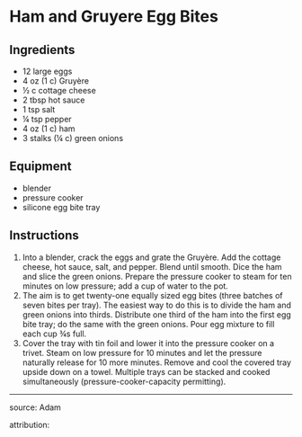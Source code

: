 # Ham and Gruyere Egg Bites

## Ingredients

- 12 large eggs
- 4 oz (1 c) Gruyère
- ½ c cottage cheese
- 2 tbsp hot sauce
- 1 tsp salt
- ¼ tsp pepper
- 4 oz (1 c) ham
- 3 stalks (¼ c) green onions

## Equipment

- blender
- pressure cooker
- silicone egg bite tray

## Instructions

1. Into a blender, crack the eggs and grate the Gruyère. Add the cottage cheese, hot sauce, salt, and pepper. Blend until smooth. Dice the ham and slice the green onions. Prepare the pressure cooker to steam for ten minutes on low pressure; add a cup of water to the pot.
2. The aim is to get twenty-one equally sized egg bites (three batches of seven bites per tray). The easiest way to do this is to divide the ham and green onions into thirds. Distribute one third of the ham into the first egg bite tray; do the same with the green onions. Pour egg mixture to fill each cup ¾s full.
3. Cover the tray with tin foil and lower it into the pressure cooker on a trivet. Steam on low pressure for 10 minutes and let the pressure naturally release for 10 more minutes. Remove and cool the covered tray upside down on a towel. Multiple trays can be stacked and cooked simultaneously (pressure-cooker-capacity permitting).

---

source: Adam

attribution: 

